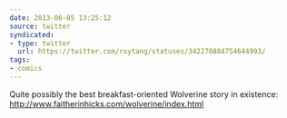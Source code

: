 ```yaml
---
date: 2013-06-05 13:25:12
source: twitter
syndicated:
- type: twitter
  url: https://twitter.com/roytang/statuses/342270884754644993/
tags:
- comics
---
```


Quite possibly the best breakfast-oriented Wolverine story in existence: http://www.faitherinhicks.com/wolverine/index.html
